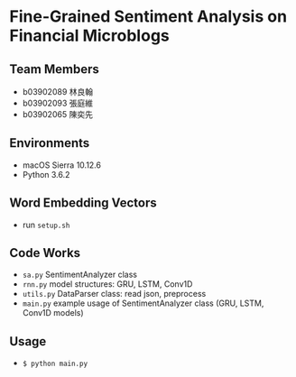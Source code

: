 # Fine-Grained Sentiment Analysis on Financial Microblogs

## Team Members
* b03902089 林良翰
* b03902093 張庭維
* b03902065 陳奕先

## Environments
* macOS Sierra 10.12.6
* Python 3.6.2

## Word Embedding Vectors
* run `setup.sh`

## Code Works
* `sa.py` SentimentAnalyzer class
* `rnn.py` model structures: GRU, LSTM, Conv1D
* `utils.py` DataParser class: read json, preprocess
* `main.py` example usage of SentimentAnalyzer class (GRU, LSTM, Conv1D models)

## Usage
* `$ python main.py`
